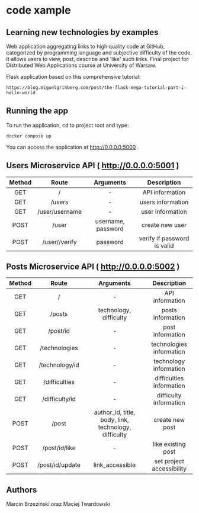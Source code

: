 # code xample

## Learning new technologies by examples

Web application aggregating links to high quality code at GitHub, categorized by programming language and subjective difficulty of the code. It allows users to view, post, describe and 'like' such links. Final project for Distributed Web Applications course at University of Warsaw.

Flask application based on this comprehensive tutorial:
```
https://blog.miguelgrinberg.com/post/the-flask-mega-tutorial-part-i-hello-world
```
## Running the app

To run the application, cd to project root and type:
```
docker compose up
```

You can access the application at http://0.0.0.0:5000 .

## Users Microservice API ( http://0.0.0.0:5001 )

| Method  | Route | Arguments | Description |
| :---: | :---: | :---: | :---: |
| GET | / | - | API information |
| GET | /users | - | users information |
| GET | /user/username | - | user information |
| POST | /user | username, password | create new user |
| POST | /user/<username>/verify | password | verify if password is valid |

## Posts Microservice API ( http://0.0.0.0:5002 )

| Method  | Route | Arguments | Description |
| :---: | :---: | :---: | :---: |
| GET | / | - | API information |
| GET | /posts | technology, difficulty | posts information |
| GET | /post/id | - | post information |
| GET | /technologies | - | technologies information |
| GET | /technology/id | - | technology information |
| GET | /difficulties | - | difficulties information |
| GET | /difficulty/id | - | difficulty information |
| POST | /post | author_id, title, body, link, technology, difficulty | create new post |
| POST | /post/id/like | - | like existing post |
| POST | /post/id/update | link_accessible | set project accessibility

## Authors

Marcin Brzeziński oraz Maciej Twardowski
